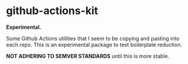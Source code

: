 # github-actions-kit

**Experimental.**

Some Github Actions utilities that I seem to be copying and pasting into each
repo. This is an experimental package to test boilerplate reduction.

**NOT ADHERING TO SEMVER STANDARDS** until this is more stable.
